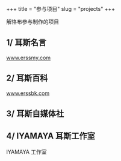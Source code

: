 +++
title = "参与项目"
slug = "projects"
+++

解恪布参与制作的项目

## 1/ 耳斯名言

<wiki-card img="https://wikioss.xhemj.work/krzfs/jiekebu/3b1ef04f75641f82815bf5843b9243d6.png">
  <a href="https://www.erssmy.com" target="_blank">www.erssmy.com</a>
</wiki-card>

## 2/ 耳斯百科

<wiki-card img="https://wikioss.xhemj.work/static/logo/v3/512x512.png">
  <a href="https://www.erssmy.com" target="_blank">www.erssbk.com</a>
</wiki-card>

## 3/ 耳斯自媒体社

## 4/ IYAMAYA 耳斯工作室

<wiki-card img="https://wikioss.xhemj.work/krzfs/jiekebu/bb5c53de3d0b0b64629fc4f8c6747521.jpg">
  IYAMAYA 工作室
</wiki-card>
